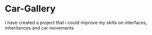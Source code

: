 # Car-Gallery
I have created a project that i could improve my skills on interfaces, inheritances and car movements
